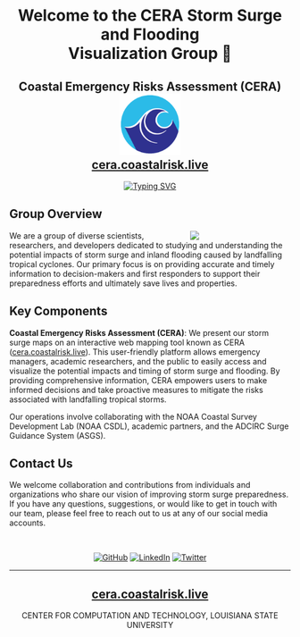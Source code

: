 <h1 align="center">
Welcome to the CERA Storm Surge and Flooding <br/>
Visualization Group 👋
</h1>
</h2>
<h2 align="center">
		Coastal Emergency Risks Assessment (CERA) <br/>
		<img src="https://github.com/CERA-GROUP/Tutorials/blob/main/logo/cera_150x150.png" width="110" height="110">  <br/><a target="_blank" href="https://cera.coastalrisk.live/">cera.coastalrisk.live</a> 
</h2>
<p align="center">
  <a href="https://git.io/typing-svg"><img src="https://readme-typing-svg.demolab.com?font=Fira+Code&size=22&duration=4000&pause=1000&color=42BBE6&background=42BBE600&multiline=true&width=340&height=85-&lines=VISUALIZE%3A+the+numbers.;ASSESS%3A+the+situation.;DECIDE%3A+the+next+move." alt="Typing SVG" /></a>
</p>

## Group Overview
<picture> <img align="right" src="https://github.com/7oSkaaa/7oSkaaa/blob/main/Images/Right_Side.gif?raw=true" width = 180px></picture>
We are a group of diverse scientists, researchers, and developers dedicated to studying and understanding the potential impacts of storm surge and inland flooding caused by landfalling tropical cyclones. Our primary focus is on providing accurate and timely information to decision-makers and first responders to support their preparedness efforts and ultimately save lives and properties.

## Key Components

**Coastal Emergency Risks Assessment (CERA)**: We present our storm surge maps on an interactive web mapping tool known as CERA (<a target="_blank" href="https://cera.coastalrisk.live/">cera.coastalrisk.live</a>). This user-friendly platform allows emergency managers, academic researchers, and the public to easily access and visualize the potential impacts and timing of storm surge and flooding. By providing comprehensive information, CERA empowers users to make informed decisions and take proactive measures to mitigate the risks associated with landfalling tropical storms. 

Our operations involve collaborating with the NOAA Coastal Survey Development Lab (NOAA CSDL), academic partners, and the ADCIRC Surge Guidance System (ASGS).

## Contact Us

We welcome collaboration and contributions from individuals and organizations who share our vision of improving storm surge preparedness. If you have any questions, suggestions, or would like to get in touch with our team, please feel free to reach out to us at  any of our social media accounts.

<br>
<p align="center">
	<a href="https://github.com/CERA-GROUP"><img src="https://img.shields.io/badge/GitHub-100000?style=for-the-badge&logo=github&logoColor=white" alt="GitHub"/></a>
	<a href="https://www.linkedin.com/company/coastal-emergency-risks-assessment/"><img src="https://img.shields.io/badge/LinkedIn-0077B5?style=for-the-badge&logo=linkedin&logoColor=white" alt="LinkedIn"/></a>
    <a href="https://twitter.com/CERAStormSurge"><img src="https://img.shields.io/badge/Twitter-1DA1F2?style=for-the-badge&logo=twitter&logoColor=white" alt="Twitter"/></a>
</p>

---
<h2 align="center"><a target="_blank" href="https://cera.coastalrisk.live/">cera.coastalrisk.live</a></h2>
<p align="center">
  CENTER FOR COMPUTATION AND TECHNOLOGY, LOUISIANA STATE UNIVERSITY
</p>
